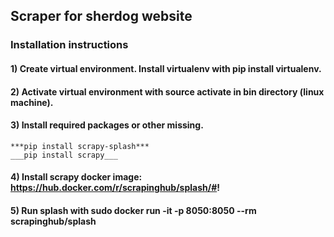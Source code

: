 ## Scraper for sherdog website
### Installation instructions
#### 1) Create virtual environment.  Install virtualenv with pip install virtualenv.
#### 2) Activate virtual environment with source activate in bin directory (linux machine).
#### 3) Install required packages or other missing.
    ***pip install scrapy-splash***
    ___pip install scrapy___
#### 4) Install scrapy docker image: https://hub.docker.com/r/scrapinghub/splash/#!
#### 5) Run splash with sudo docker run -it -p 8050:8050 --rm scrapinghub/splash

